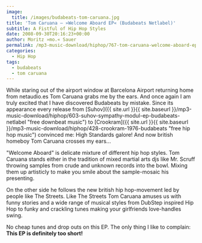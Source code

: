 ```yaml
---
image:
  title: /images/budabeats-tom-caruana.jpg
title: 'Tom Caruana – »Welcome Aboard EP« (Budabeats Netlabel)'
subtitle: A Fistful of Hip Hop Styles
date: 2008-09-30T20:16:23+00:00
author: Moritz »mo.« Sauer
permalink: /mp3-music-download/hiphop/767-tom-caruana-welcome-aboard-ep-budabeats
categories:
  - Hip Hop
tags:
  - budabeats
  - tom caruana
---
```

While staring out of the airport window at Barcelona Airport returning home from netaudio.es Tom Caruana grabs me by the ears. And once again I am truly excited that I have discovered Budabeats by mistake. Since its appearance every release from [Suhov]({{ site.url }}{{ site.baseurl }}/mp3-music-download/hiphop/603-suhov-sympathy-modul-ep-budabeats-netlabel "free downbeat music") to [Crookram]({{ site.url }}{{ site.baseurl }}/mp3-music-download/hiphop/428-crookram-1976-budabeats "free hip hop music") convinced me: High Standards galore! And now british homeboy Tom Caruana crosses my ears...<!--more-->

"Welcome Aboard" is delicate mixture of different hip hop styles. Tom Caruana stands either in the tradition of mixed martial arts djs like Mr. Scruff throwing samples from crude and unknown records into the bowl. Mixing them up artisticly to make you smile about the sample-mosaic his presenting.

On the other side he follows the new british hip hop-movement led by people like The Streets. Like The Streets Tom Caruana amuses us with funny stories and a wide range of musical styles from DubStep inspired Hip Hop to funky and crackling tunes making your girlfriends love-handles swing.

No cheap tunes and drop outs on this EP. The only thing I like to complain: **This EP is definitely too short!**

